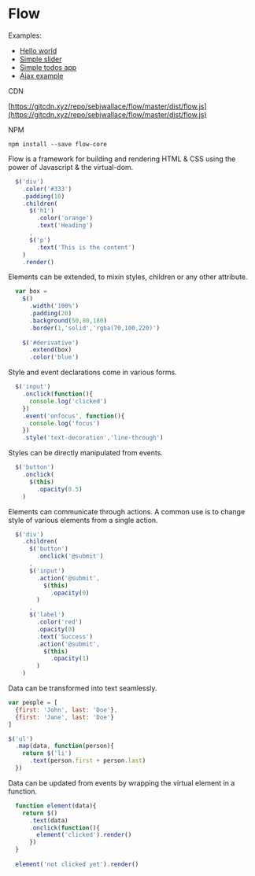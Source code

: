 # Flow

Examples:
- [Hello world](http://codepen.io/sebjwallace/pen/mPLKJp?editors=0010)
- [Simple slider](http://codepen.io/sebjwallace/pen/JXvJym?editors=0010)
- [Simple todos app](http://codepen.io/sebjwallace/pen/ONZMRg?editors=0010)
- [Ajax example](http://codepen.io/sebjwallace/pen/YqLZNq?editors=0010)

CDN

[https://gitcdn.xyz/repo/sebjwallace/flow/master/dist/flow.js](https://gitcdn.xyz/repo/sebjwallace/flow/master/dist/flow.js)

NPM
```
npm install --save flow-core
```

Flow is a framework for building and rendering HTML & CSS using the power of Javascript & the virtual-dom.

```javascript
  $('div')
    .color('#333')
    .padding(10)
    .children(
      $('h1')
        .color('orange')
        .text('Heading')
      ,
      $('p')
        .text('This is the content')
    )
    .render()
```

Elements can be extended, to mixin styles, children or any other attribute.

```javascript
  var box =
    $()
      .width('100%')
      .padding(20)
      .background(50,80,180)
      .border(1,'solid','rgba(70,100,220)')
      
    $('#derivative')
      .extend(box)
      .color('blue')
```

Style and event declarations come in various forms.

```javascript
  $('input')
    .onclick(function(){
      console.log('clicked')
    })
    .event('onfocus', function(){
      console.log('focus')
    })
    .style('text-decoration','line-through')
```

Styles can be directly manipulated from events.

```javascript
  $('button')
    .onclick(
      $(this)
        .opacity(0.5)
    )
```

Elements can communicate through actions. A common use is to change style of various elements from a single action.

```javascript
  $('div')
    .children(
      $('button')
        .onclick('@submit')
      ,
      $('input')
        .action('@submit',
          $(this)
            .opacity(0)
        )
      ,
      $('label')
        .color('red')
        .opacity(0)
        .text('Success')
        .action('@submit',
          $(this)
            .opacity(1)
        )
    )
```

Data can be transformed into text seamlessly.

```javascript
var people = [
  {first: 'John', last: 'Doe'},
  {first: 'Jane', last: 'Doe'}
]

$('ul')
  .map(data, function(person){
    return $('li')
      .text(person.first + person.last)
  })
```

Data can be updated from events by wrapping the virtual element in a function.

```javascript
  function element(data){
    return $()
      .text(data)
      .onclick(function(){
        element('clicked').render()
      })
  }
  
  element('not clicked yet').render()
```

